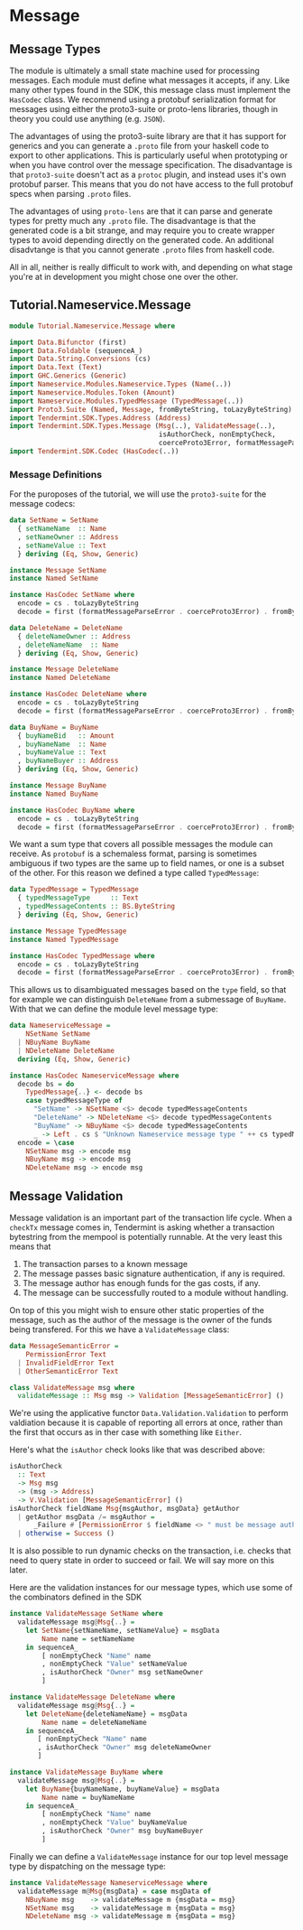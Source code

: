 # Message

## Message Types

The module is ultimately a small state machine used for processing messages. Each module must define what messages it accepts, if any. Like many other types found in the SDK, this message class must implement the `HasCodec` class. We recommend using a protobuf serialization format for messages using either the proto3-suite or proto-lens libraries, though in theory you could use anything (e.g. `JSON`).

The advantages of using the proto3-suite library are that it has support for generics and you can generate a `.proto` file from your haskell code to export to other applications. This is particularly useful when prototyping or when you have control over the message specification. The disadvantage is that `proto3-suite` doesn't act as a `protoc` plugin, and instead uses it's own protobuf parser. This means that you do not have access to the full protobuf specs when parsing `.proto` files.

The advantages of using `proto-lens` are that it can parse and generate types for pretty much any `.proto` file. The disadvantage is that the generated code is a bit strange, and may require you to create wrapper types to avoid depending directly on the generated code. An additional disadvtange is that you cannot generate `.proto` files from haskell code.

All in all, neither is really difficult to work with, and depending on what stage you're at in development you might chose one over the other.

## Tutorial.Nameservice.Message

~~~ haskell
module Tutorial.Nameservice.Message where

import Data.Bifunctor (first)
import Data.Foldable (sequenceA_)
import Data.String.Conversions (cs)
import Data.Text (Text)
import GHC.Generics (Generic)
import Nameservice.Modules.Nameservice.Types (Name(..))
import Nameservice.Modules.Token (Amount)
import Nameservice.Modules.TypedMessage (TypedMessage(..))
import Proto3.Suite (Named, Message, fromByteString, toLazyByteString)
import Tendermint.SDK.Types.Address (Address)
import Tendermint.SDK.Types.Message (Msg(..), ValidateMessage(..),
                                     isAuthorCheck, nonEmptyCheck,
                                     coerceProto3Error, formatMessageParseError)
import Tendermint.SDK.Codec (HasCodec(..))
~~~

### Message Definitions

For the puroposes of the tutorial, we will use the `proto3-suite` for the message codecs:


~~~ haskell
data SetName = SetName
  { setNameName  :: Name
  , setNameOwner :: Address
  , setNameValue :: Text
  } deriving (Eq, Show, Generic)

instance Message SetName
instance Named SetName

instance HasCodec SetName where
  encode = cs . toLazyByteString
  decode = first (formatMessageParseError . coerceProto3Error) . fromByteString

data DeleteName = DeleteName
  { deleteNameOwner :: Address
  , deleteNameName  :: Name
  } deriving (Eq, Show, Generic)

instance Message DeleteName
instance Named DeleteName

instance HasCodec DeleteName where
  encode = cs . toLazyByteString
  decode = first (formatMessageParseError . coerceProto3Error) . fromByteString

data BuyName = BuyName
  { buyNameBid   :: Amount
  , buyNameName  :: Name
  , buyNameValue :: Text
  , buyNameBuyer :: Address
  } deriving (Eq, Show, Generic)

instance Message BuyName
instance Named BuyName

instance HasCodec BuyName where
  encode = cs . toLazyByteString
  decode = first (formatMessageParseError . coerceProto3Error) . fromByteString
~~~

We want a sum type that covers all possible messages the module can receive. As `protobuf` is a schemaless format, parsing is sometimes ambiguous if two types are the same up to field names, or one is a subset of the other. For this reason we defined a type called `TypedMessage`:

~~~ haskell ignore
data TypedMessage = TypedMessage
  { typedMessageType     :: Text
  , typedMessageContents :: BS.ByteString
  } deriving (Eq, Show, Generic)

instance Message TypedMessage
instance Named TypedMessage

instance HasCodec TypedMessage where
  encode = cs . toLazyByteString
  decode = first (formatMessageParseError . coerceProto3Error) . fromByteString
~~~

This allows us to disambiguated messages based on the `type` field, so that for example we can distinguish `DeleteName` from a submessage of `BuyName`. With that we can define the module level message type:


~~~ haskell
data NameserviceMessage =
    NSetName SetName
  | NBuyName BuyName
  | NDeleteName DeleteName
  deriving (Eq, Show, Generic)

instance HasCodec NameserviceMessage where
  decode bs = do
    TypedMessage{..} <- decode bs
    case typedMessageType of
      "SetName" -> NSetName <$> decode typedMessageContents
      "DeleteName" -> NDeleteName <$> decode typedMessageContents
      "BuyName" -> NBuyName <$> decode typedMessageContents
      _ -> Left . cs $ "Unknown Nameservice message type " ++ cs typedMessageType
  encode = \case
    NSetName msg -> encode msg
    NBuyName msg -> encode msg
    NDeleteName msg -> encode msg
~~~

## Message Validation

Message validation is an important part of the transaction life cycle. When a `checkTx` message comes in, Tendermint is asking whether a transaction bytestring from the mempool is potentially runnable. At the very least this means that 

1. The transaction parses to a known message
2. The message passes basic signature authentication, if any is required.
3. The message author has enough funds for the gas costs, if any.
4. The message can be successfully routed to a module without handling.

On top of this you might wish to ensure other static properties of the message, such as the author of the message is the owner of the funds being transfered. For this we have a `ValidateMessage` class:

~~~ haskell ignore
data MessageSemanticError =
    PermissionError Text
  | InvalidFieldError Text
  | OtherSemanticError Text

class ValidateMessage msg where
  validateMessage :: Msg msg -> Validation [MessageSemanticError] ()
~~~

We're using the applicative functor `Data.Validation.Validation` to perform valdiation because it is capable of reporting all errors at once, rather than the first that occurs as in ther case with something like `Either`. 

Here's what the `isAuthor` check looks like that was described above:

~~~ haskell ignore
isAuthorCheck
  :: Text
  -> Msg msg
  -> (msg -> Address)
  -> V.Validation [MessageSemanticError] ()
isAuthorCheck fieldName Msg{msgAuthor, msgData} getAuthor
  | getAuthor msgData /= msgAuthor = 
      _Failure # [PermissionError $ fieldName <> " must be message author."]
  | otherwise = Success ()
~~~

It is also possible to run dynamic checks on the transaction, i.e. checks that need to query state in order to succeed or fail. We will say more on this later.

Here are the validation instances for our message types, which use some of the combinators defined in the SDK 

~~~ haskell
instance ValidateMessage SetName where
  validateMessage msg@Msg{..} =
    let SetName{setNameName, setNameValue} = msgData
        Name name = setNameName
    in sequenceA_
        [ nonEmptyCheck "Name" name
        , nonEmptyCheck "Value" setNameValue
        , isAuthorCheck "Owner" msg setNameOwner
        ]

instance ValidateMessage DeleteName where
  validateMessage msg@Msg{..} =
    let DeleteName{deleteNameName} = msgData
        Name name = deleteNameName
    in sequenceA_
       [ nonEmptyCheck "Name" name
       , isAuthorCheck "Owner" msg deleteNameOwner
       ]

instance ValidateMessage BuyName where
  validateMessage msg@Msg{..} =
    let BuyName{buyNameName, buyNameValue} = msgData
        Name name = buyNameName
    in sequenceA_
        [ nonEmptyCheck "Name" name
        , nonEmptyCheck "Value" buyNameValue
        , isAuthorCheck "Owner" msg buyNameBuyer
        ]
~~~

Finally we can define a `ValidateMessage` instance for our top level message type by dispatching on the message type:

~~~ haskell
instance ValidateMessage NameserviceMessage where
  validateMessage m@Msg{msgData} = case msgData of
    NBuyName msg    -> validateMessage m {msgData = msg}
    NSetName msg    -> validateMessage m {msgData = msg}
    NDeleteName msg -> validateMessage m {msgData = msg}
~~~
